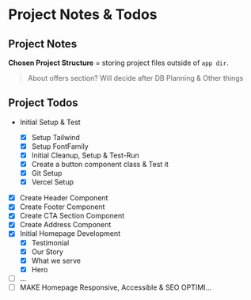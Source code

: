 # Project Notes & Todos

## Project Notes

**Chosen Project Structure** = storing project files outside of `app dir`.

> About offers section? Will decide after DB Planning & Other things

## Project Todos

- Initial Setup & Test

  - [x] Setup Tailwind
  - [x] Setup FontFamily
  - [x] Initial Cleanup, Setup & Test-Run
  - [x] Create a button component class & Test it
  - [x] Git Setup
  - [x] Vercel Setup

- [x] Create Header Component
- [x] Create Footer Component
- [x] Create CTA Section Component
- [x] Create Address Component
- [x] Initial Homepage Development
  - [x] Testimonial
  - [x] Our Story
  - [x] What we serve
  - [x] Hero
- [ ] ...
- [ ] MAKE Homepage Responsive, Accessible & SEO OPTIMI...
